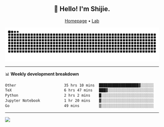 <h2 align="center">👋 Hello! I'm Shijie.</h2>
<p align="center">
  <a href="https://xu-shi-jie.github.io"> Homepage</a> •
  <a href="https://onodalab.ees.hokudai.ac.jp"> Lab </a>
</p>

![Snake animation](https://github.com/xu-shi-jie/xu-shi-jie/blob/output/github-snake.svg)


-------

📊 **Weekly development breakdown**
<!--START_SECTION:waka-->

```txt
Other                      35 hrs 10 mins  ██████████████████▓░░░░░░   74.95 %
TeX                        6 hrs 47 mins   ███▓░░░░░░░░░░░░░░░░░░░░░   14.46 %
Python                     2 hrs 2 mins    █░░░░░░░░░░░░░░░░░░░░░░░░   04.35 %
Jupyter Notebook           1 hr 20 mins    ▓░░░░░░░░░░░░░░░░░░░░░░░░   02.86 %
Go                         49 mins         ▒░░░░░░░░░░░░░░░░░░░░░░░░   01.75 %
```

<!--END_SECTION:waka-->

-------
![](https://komarev.com/ghpvc/?username=xu-shi-jie&style=flat-square&color=blue) 
